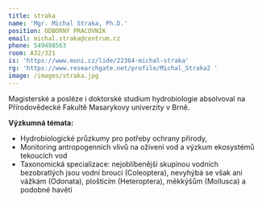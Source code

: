 ```yaml
---
title: straka
name: 'Mgr. Michal Straka, Ph.D.'
position: ODBORNÝ PRACOVNÍK
email: michal.straka@centrum.cz
phone: 549498563
room: A32/321
is: 'https://www.muni.cz/lide/22364-michal-straka'
rg: 'https://www.researchgate.net/profile/Michal_Straka2 '
image: /images/straka.jpg
---
```

Magisterské a posléze i doktorské studium hydrobiologie absolvoval na Přírodovědecké Fakultě Masarykovy univerzity v Brně.

**Výzkumná témata:**

* Hydrobiologické průzkumy pro potřeby ochrany přírody,
* Monitoring antropogenních vlivů na oživení vod a výzkum ekosystémů tekoucích vod
* Taxonomická specializace: nejoblíbenější skupinou vodních bezobratlých jsou vodní brouci (Coleoptera), nevyhýbá se však ani vážkám (Odonata), plošticím (Heteroptera), měkkýšům (Mollusca) a podobné havěti
